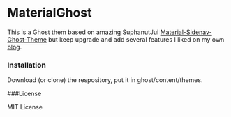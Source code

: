 # MaterialGhost

This is a Ghost them based on amazing SuphanutJui [Material-Sidenav-Ghost-Theme](https://github.com/SuphanutJui/Material-Sidenav-Ghost-Theme) but keep upgrade and add several features I liked on my own [blog](https://blog.sylee.tw).

### Installation

Download (or clone) the respository, put it in ghost/content/themes.

###License 

MIT License

